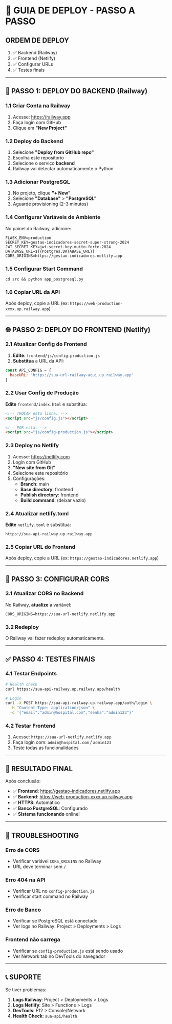 # 🚀 GUIA DE DEPLOY - PASSO A PASSO

## ORDEM DE DEPLOY
1. ✅ Backend (Railway) 
2. ✅ Frontend (Netlify)
3. ✅ Configurar URLs
4. ✅ Testes finais

---

## 🎯 PASSO 1: DEPLOY DO BACKEND (Railway)

### 1.1 Criar Conta na Railway
1. Acesse: https://railway.app
2. Faça login com GitHub
3. Clique em **"New Project"**

### 1.2 Deploy do Backend
1. Selecione **"Deploy from GitHub repo"**
2. Escolha este repositório
3. Selecione o serviço **backend**
4. Railway vai detectar automaticamente o Python

### 1.3 Adicionar PostgreSQL
1. No projeto, clique **"+ New"**
2. Selecione **"Database"** > **"PostgreSQL"**
3. Aguarde provisioning (2-3 minutos)

### 1.4 Configurar Variáveis de Ambiente
No painel do Railway, adicione:
```
FLASK_ENV=production
SECRET_KEY=gestao-indicadores-secret-super-strong-2024
JWT_SECRET_KEY=jwt-secret-key-muito-forte-2024
DATABASE_URL=${{Postgres.DATABASE_URL}}
CORS_ORIGINS=https://gestao-indicadores.netlify.app
```

### 1.5 Configurar Start Command
```
cd src && python app_postgresql.py
```

### 1.6 Copiar URL da API
Após deploy, copie a URL (ex: `https://web-production-xxxx.up.railway.app`)

---

## 🌐 PASSO 2: DEPLOY DO FRONTEND (Netlify)

### 2.1 Atualizar Config do Frontend
1. **Edite**: `frontend/js/config-production.js`
2. **Substitua** a URL da API:
```javascript
const API_CONFIG = {
  baseURL: 'https://sua-url-railway-aqui.up.railway.app'
}
```

### 2.2 Usar Config de Produção
**Edite** `frontend/index.html` e substitua:
```html
<!-- TROCAR esta linha: -->
<script src="js/config.js"></script>

<!-- POR esta: -->
<script src="js/config-production.js"></script>
```

### 2.3 Deploy no Netlify
1. Acesse: https://netlify.com
2. Login com GitHub  
3. **"New site from Git"**
4. Selecione este repositório
5. Configurações:
   - **Branch**: main
   - **Base directory**: frontend
   - **Publish directory**: frontend
   - **Build command**: (deixar vazio)

### 2.4 Atualizar netlify.toml
**Edite** `netlify.toml` e substitua:
```
https://sua-api-railway.up.railway.app
```

### 2.5 Copiar URL do Frontend
Após deploy, copie a URL (ex: `https://gestao-indicadores.netlify.app`)

---

## 🔧 PASSO 3: CONFIGURAR CORS

### 3.1 Atualizar CORS no Backend
No Railway, **atualize** a variável:
```
CORS_ORIGINS=https://sua-url-netlify.netlify.app
```

### 3.2 Redeploy
O Railway vai fazer redeploy automaticamente.

---

## ✅ PASSO 4: TESTES FINAIS

### 4.1 Testar Endpoints
```bash
# Health check
curl https://sua-api-railway.up.railway.app/health

# Login
curl -X POST https://sua-api-railway.up.railway.app/auth/login \
  -H "Content-Type: application/json" \
  -d '{"email":"admin@hospital.com","senha":"admin123"}'
```

### 4.2 Testar Frontend
1. Acesse: `https://sua-url-netlify.netlify.app`
2. Faça login com: `admin@hospital.com` / `admin123`
3. Teste todas as funcionalidades

---

## 🎉 RESULTADO FINAL

Após conclusão:
- ✅ **Frontend**: https://gestao-indicadores.netlify.app
- ✅ **Backend**: https://web-production-xxxx.up.railway.app  
- ✅ **HTTPS**: Automático
- ✅ **Banco PostgreSQL**: Configurado
- ✅ **Sistema funcionando** online!

---

## 🔧 TROUBLESHOOTING

### Erro de CORS
- Verificar variável `CORS_ORIGINS` no Railway
- URL deve terminar sem `/`

### Erro 404 na API
- Verificar URL no `config-production.js`
- Verificar start command no Railway

### Erro de Banco
- Verificar se PostgreSQL está conectado
- Ver logs no Railway: Project > Deployments > Logs

### Frontend não carrega
- Verificar se `config-production.js` está sendo usado
- Ver Network tab no DevTools do navegador

---

## 📞 SUPORTE

Se tiver problemas:
1. **Logs Railway**: Project > Deployments > Logs
2. **Logs Netlify**: Site > Functions > Logs  
3. **DevTools**: F12 > Console/Network
4. **Health Check**: `sua-api/health`